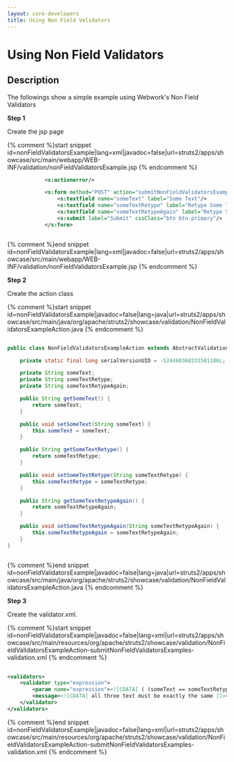 ```yaml
---
layout: core-developers
title: Using Non Field Validators
---
```


# Using Non Field Validators

## Description

The followings show a simple example using Webwork's Non Field Validators

__Step 1__

Create the jsp page

{% comment %}start snippet id=nonFieldValidatorsExample|lang=xml|javadoc=false|url=struts2/apps/showcase/src/main/webapp/WEB-INF/validation/nonFieldValidatorsExample.jsp {% endcomment %}

```xml
			<s:actionerror/>

			<s:form method="POST" action="submitNonFieldValidatorsExamples" namespace="/validation">
				<s:textfield name="someText" label="Some Text"/>
				<s:textfield name="someTextRetype" label="Retype Some Text"/>
				<s:textfield name="someTextRetypeAgain" label="Retype Some Text Again"/>
				<s:submit label="Submit" cssClass="btn btn-primary"/>
			</s:form>



```

{% comment %}end snippet id=nonFieldValidatorsExample|lang=xml|javadoc=false|url=struts2/apps/showcase/src/main/webapp/WEB-INF/validation/nonFieldValidatorsExample.jsp {% endcomment %}

__Step 2__

Create the action class

{% comment %}start snippet id=nonFieldValidatorsExample|javadoc=false|lang=java|url=struts2/apps/showcase/src/main/java/org/apache/struts2/showcase/validation/NonFieldValidatorsExampleAction.java {% endcomment %}

```java

public class NonFieldValidatorsExampleAction extends AbstractValidationActionSupport {

	private static final long serialVersionUID = -524460368233581186L;

	private String someText;
	private String someTextRetype;
	private String someTextRetypeAgain;

	public String getSomeText() {
		return someText;
	}

	public void setSomeText(String someText) {
		this.someText = someText;
	}

	public String getSomeTextRetype() {
		return someTextRetype;
	}

	public void setSomeTextRetype(String someTextRetype) {
		this.someTextRetype = someTextRetype;
	}

	public String getSomeTextRetypeAgain() {
		return someTextRetypeAgain;
	}

	public void setSomeTextRetypeAgain(String someTextRetypeAgain) {
		this.someTextRetypeAgain = someTextRetypeAgain;
	}
}



```

{% comment %}end snippet id=nonFieldValidatorsExample|javadoc=false|lang=java|url=struts2/apps/showcase/src/main/java/org/apache/struts2/showcase/validation/NonFieldValidatorsExampleAction.java {% endcomment %}

__Step 3__

Create the validator\.xml\.

{% comment %}start snippet id=nonFieldValidatorsExample|javadoc=false|lang=xml|url=struts2/apps/showcase/src/main/resources/org/apache/struts2/showcase/validation/NonFieldValidatorsExampleAction-submitNonFieldValidatorsExamples-validation.xml {% endcomment %}

```xml
  		
<validators>
	<validator type="expression">
		<param name="expression"><![CDATA[ ( (someText == someTextRetype) && (someTextRetype == someTextRetypeAgain) ) ]]></param>
		<message><![CDATA[ all three text must be exactly the same ]]></message>
	</validator>
</validators>


```

{% comment %}end snippet id=nonFieldValidatorsExample|javadoc=false|lang=xml|url=struts2/apps/showcase/src/main/resources/org/apache/struts2/showcase/validation/NonFieldValidatorsExampleAction-submitNonFieldValidatorsExamples-validation.xml {% endcomment %}
